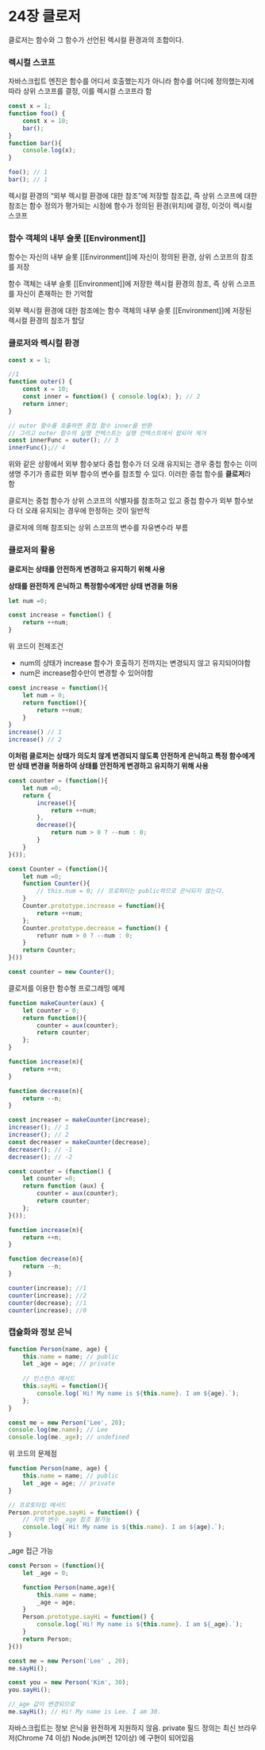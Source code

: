 # 24장 클로저

클로저는 함수와 그 함수가 선언된 렉시컬 환경과의 조합이다.

### 렉시컬 스코프

자바스크립트 엔진은 함수를 어디서 호출했는지가 아니라 함수를 어디에 정의했는지에 따라 상위 스코프를 결정, 이를 렉시컬 스코프라 함

```jsx
const x = 1;
function foo() {
    const x = 10;
    bar();
}
function bar(){
    console.log(x);
}

foo(); // 1
bar(); // 1
```

렉시컬 환경의  “외부 렉시컬 환경에 대한 참조”에 저장할 참조값, 즉 상위 스코프에 대한 참조는 함수 정의가 평가되는 시점에 함수가 정의된 환경(위치)에 결정, 이것이 렉시컬 스코프

### 함수 객체의 내부 슬롯 [[Environment]]

함수는 자신의 내부 슬롯 [[Environment]]에 자신이 정의된 환경, 상위 스코프의 참조를 저장

함수 객체는 내부 슬롯 [[Environment]]에 저장한 렉시컬 환경의 참조, 즉 상위 스코프를 자신이 존재하는 한 기억함

외부 렉시컬 환경에 대한 참조에는 함수 객체의 내부 슬롯 [[Environment]]에 저장된 렉시컬 환경의 참조가 할당

### 클로저와 렉시컬 환경

```jsx
const x = 1;

//1 
function outer() {
	const x = 10;
	const inner = function() { console.log(x); }; // 2
	return inner;
}

// outer 함수를 호출하면 중첩 함수 inner를 반환
// 그리고 outer 함수의 실행 컨텍스트는 실행 컨텍스트에서 팝되어 제거
const innerFunc = outer(); // 3
innerFunc();// 4
```

위와 같은 상황에서 외부 함수보다 중첩 함수가 더 오래 유지되는 경우 중첩 함수는 이미 생명 주기가 종료한 외부 함수의 변수를 참조할 수 있다. 이러한 중첩 함수를 **클로저**라 함

클로저는 중첩 함수가 상위 스코프의 식별자를 참조하고 있고 중첩 함수가 외부 함수보다 더 오래 유지되는 경우에 한정하는 것이 일반적

클로저에 의해 참조되는 상위 스코프의 변수를 자유변수라 부름

### 클로저의 활용

**클로저는 상태를 안전하게 변경하고 유지하기 위해 사용**

**상태를 완전하게 은닉하고 특정함수에게만 상태 변경을 허용**

```jsx
let num =0;

const increase = function() {
	return ++num;
}
```

위 코드이 전제조건

- num의 상태가 increase 함수가 호출하기 전까지는 변경되지 않고 유지되어야함
- num은 increase함수만이 변경할 수 있어야함

```jsx
const increase = function(){
	let num = 0;
	return function(){
		return ++num;
	}
}
increase() // 1
increase() // 2
```

**이처럼 클로저는 상태가 의도치 않게 변경되지 않도록 안전하게 은닉하고 특정 함수에게만 상태 변경을 허용하여 상태를 안전하게 변경하고 유지하기 위해 사용**

```jsx
const counter = (function(){
	let num =0;
	return {
		increase(){
			return ++num;	
		},
		decrease(){
			return num > 0 ? --num : 0;
		}		
	}
}());

const Counter = (function(){
	let num =0;
	function Counter(){
		// this.num = 0; // 프로퍼티는 public하므로 은닉되지 않는다.
	}
	Counter.prototype.increase = function(){
		return ++num;	
	};
	Counter.prototype.decrease = function() {
		retunr num > 0 ? --num : 0;
	}
	return Counter;
}())

const counter = new Counter();
```

클로저를 이용한 함수형 프로그래밍 예제

```jsx
function makeCounter(aux) {
	let counter = 0;
	return function(){
		counter = aux(counter);
		return counter;
	};
}

function increase(n){
	return ++n;
}

function decrease(n){
	return --n;
}

const increaser = makeCounter(increase);
increaser(); // 1
increaser(); // 2
const decreaser = makeCounter(decrease);
decreaser(); // -1
decreaser(); // -2

const counter = (function() {
	let counter =0;
	return function (aux) {
		counter = aux(counter);
		return counter;
	};
}());

function increase(n){
	return ++n;
}

function decrease(n){
	return --n;
}

counter(increase); //1
counter(increase); //2 
counter(decrease); //1
counter(increase); //0

```

### 캡슐화와 정보 은닉

```jsx
function Person(name, age) {
	this.name = name; // public
	let _age = age; // private
	
	// 인스턴스 메서드
	this.sayHi = function(){
		console.log(`Hi! My name is ${this.name}. I am ${age}.`);	
	};
}

const me = new Person('Lee', 20);
console.log(me.name); // Lee
console.log(me._age); // undefined

```

위 코드의 문제점

```jsx
function Person(name, age) {
	this.name = name; // public
	let _age = age; // private
}

// 프로토타입 메서드
Person.prototype.sayHi = function() {
	// 지역 변수 _age 참조 불가능
	console.log(`Hi! My name is ${this.name}. I am ${age}.`);	
}
```

_age 접근 가능

```jsx
const Person = (function(){
    let _age = 0;

    function Person(name,age){
        this.name = name;
        _age = age;
    }
    Person.prototype.sayHi = function() {
        console.log(`Hi! My name is ${this.name}. I am ${_age}.`);
    }
    return Person;
}())

const me = new Person('Lee' , 20);
me.sayHi();

const you = new Person('Kim', 30);
you.sayHi();

//_age 값이 변경되므로
me.sayHi(); // Hi! My name is Lee. I am 30.
```

자바스크립트는 정보 은닉을 완전하게 지원하지 않음. private 필드 정의는  최신 브라우저(Chrome 74 이상) Node.js(버전 12이상) 에 구현이 되어있음